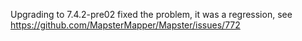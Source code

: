 Upgrading to 7.4.2-pre02 fixed the problem, it was a regression, see https://github.com/MapsterMapper/Mapster/issues/772
